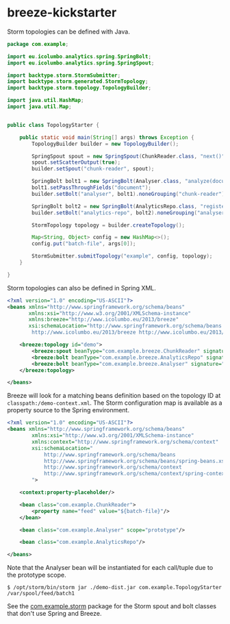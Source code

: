 breeze-kickstarter
==================

Storm topologies can be defined with Java.

```java
package com.example;

import eu.icolumbo.analytics.spring.SpringBolt;
import eu.icolumbo.analytics.spring.SpringSpout;

import backtype.storm.StormSubmitter;
import backtype.storm.generated.StormTopology;
import backtype.storm.topology.TopologyBuilder;

import java.util.HashMap;
import java.util.Map;


public class TopologyStarter {

	public static void main(String[] args) throws Exception {
		TopologyBuilder builder = new TopologyBuilder();

		SpringSpout spout = new SpringSpout(ChunkReader.class, "next()", "document");
		spout.setScatterOutput(true);
		builder.setSpout("chunk-reader", spout);

		SpringBolt bolt1 = new SpringBolt(Analyser.class, "analyze(document)", "analysis");
		bolt1.setPassThroughFields("document");
		builder.setBolt("analyser", bolt1).noneGrouping("chunk-reader");

		SpringBolt bolt2 = new SpringBolt(AnalyticsRepo.class, "register(document, analysis)");
		builder.setBolt("analytics-repo", bolt2).noneGrouping("analyser");

		StormTopology topology = builder.createTopology();

		Map<String, Object> config = new HashMap<>();
		config.put("batch-file", args[0]);

		StormSubmitter.submitTopology("example", config, topology);
	}

}
```

Storm topologies can also be defined in Spring XML.

```xml
<?xml version="1.0" encoding="US-ASCII"?>
<beans xmlns="http://www.springframework.org/schema/beans"
	   xmlns:xsi="http://www.w3.org/2001/XMLSchema-instance"
	   xmlns:breeze="http://www.icolumbo.eu/2013/breeze"
	   xsi:schemaLocation="http://www.springframework.org/schema/beans http://www.springframework.org/schema/beans/spring-beans.xsd
        http://www.icolumbo.eu/2013/breeze http://www.icolumbo.eu/2013/breeze.xsd">

	<breeze:topology id="demo">
		<breeze:spout beanType="com.example.breeze.ChunkReader" signature="next()" outputFields="document"/>
		<breeze:bolt beanType="com.example.breeze.AnalyticsRepo" signature="register(document, analyzed)"/>
		<breeze:bolt beanType="com.example.breeze.Analyser" signature="analyze(document)" outputFields="analyzed"/>
	</breeze:topology>

</beans>
```


Breeze will look for a matching beans definition based on the topology ID at `classpath:/demo-context.xml`. The Storm
 configuration map is available as a property source to the Spring environment.

```xml
<?xml version="1.0" encoding="US-ASCII"?>
<beans xmlns="http://www.springframework.org/schema/beans"
		xmlns:xsi="http://www.w3.org/2001/XMLSchema-instance"
		xmlns:context="http://www.springframework.org/schema/context"
		xsi:schemaLocation="
			http://www.springframework.org/schema/beans
			http://www.springframework.org/schema/beans/spring-beans.xsd
			http://www.springframework.org/schema/context
			http://www.springframework.org/schema/context/spring-context.xsd
		">

	<context:property-placeholder/>

	<bean class="com.example.ChunkReader">
		<property name="feed" value="${batch-file}"/>
	</bean>

	<bean class="com.example.Analyser" scope="prototype"/>

	<bean class="com.example.AnalyticsRepo"/>

</beans>
```

Note that the Analyser bean will be instantiated for each call/tuple due to the prototype scope.

```shell
$ /opt/storm/bin/storm jar ./demo-dist.jar com.example.TopologyStarter /var/spool/feed/batch1
```

See the [com.example.storm](http://github.com/internet-research-network/breeze-kickstarter/tree/master/src/main/java/com/example/storm) package for the Storm spout and bolt classes that don't use Spring and Breeze.
